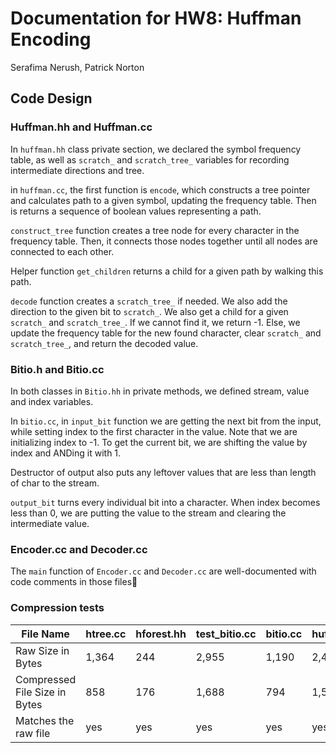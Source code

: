 # Documentation for HW8: Huffman Encoding
Serafima Nerush, Patrick Norton

## Code Design

### Huffman.hh and Huffman.cc

In `huffman.hh` class private section, we declared the symbol frequency table, as well as `scratch_` and `scratch_tree_` variables for recording intermediate directions and tree. 

in `huffman.cc`, the first function is `encode`, which constructs a tree pointer and calculates path to a given symbol, updating the frequency table. Then is returns a sequence of boolean values representing a path.

`construct_tree` function creates a tree node for every character in the frequency table. Then, it connects those nodes together until all nodes are connected to each other.

Helper function `get_children` returns a child for a given path by walking this path.

`decode` function creates a `scratch_tree_` if needed. We also add the direction to the given bit to `scratch_`. We also get a child for a given `scratch_` and `scratch_tree_`. If we cannot find it, we return -1. Else, we update the frequency table for the new found character, clear `scratch_` and `scratch_tree_`, and return the decoded value. 

### Bitio.h and Bitio.cc

In both classes in `Bitio.hh` in private methods, we defined stream, value and index variables.

In `bitio.cc`, in `input_bit` function we are getting the next bit from the input, while setting index to the first character in the value. Note that we are initializing index to -1. To get the current bit, we are shifting the value by index and ANDing it with 1. 

Destructor of output also puts any leftover values that are less than length of char to the stream. 

`output_bit` turns every individual bit into a character. When index becomes less than 0, we are putting the value to the stream and clearing the intermediate value.

### Encoder.cc and Decoder.cc

The `main` function of `Encoder.cc` and `Decoder.cc` are well-documented with code comments in those files🙂


### Compression tests

File Name | htree.cc | hforest.hh | test_bitio.cc | bitio.cc | huffman.cc 
--- | --- | --- | --- |--- |--- 
Raw Size in Bytes | 1,364 | 244 | 2,955 | 1,190 | 2,467 
Compressed File Size in Bytes | 858 | 176 | 1,688 | 794 | 1,566
Matches the raw file | yes | yes | yes | yes | yes 


